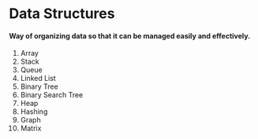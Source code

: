 
# Data Structures
#### Way of organizing data so that it can be managed easily and effectively.

1. Array
2. Stack
3. Queue
4. Linked List
5. Binary Tree
6. Binary Search Tree
7. Heap
8. Hashing
9. Graph
10. Matrix
